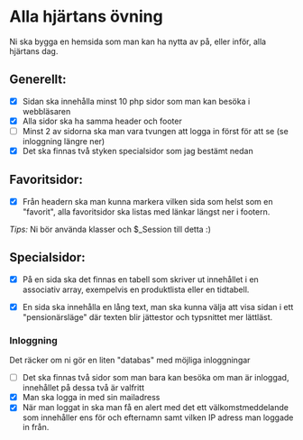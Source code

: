 # Alla hjärtans övning

Ni ska bygga en hemsida som man kan ha nytta av på, eller inför, alla hjärtans dag.

## Generellt:

- [x] Sidan ska innehålla minst 10 php sidor som man kan besöka i webbläsaren
- [x] Alla sidor ska ha samma header och footer
- [ ] Minst 2 av sidorna ska man vara tvungen att logga in först för att se (se inloggning längre ner)
- [x] Det ska finnas två styken specialsidor som jag bestämt nedan

## Favoritsidor:
- [x] Från headern ska man kunna markera vilken sida som helst som en "favorit", alla favoritsidor ska listas med länkar längst ner i footern.

*Tips:* Ni bör använda klasser och $_Session till detta :)

## Specialsidor:
- [x] På en sida ska det finnas en tabell som skriver ut innehållet i en associativ array, exempelvis en produktlista eller en tidtabell.
- [x] En sida ska innehålla en lång text, man ska kunna välja att visa sidan i ett "pensionärsläge" där texten blir jättestor och typsnittet mer lättläst.


### Inloggning

Det räcker om ni gör en liten "databas" med möjliga inloggningar

- [ ] Det ska finnas två sidor som man bara kan besöka om man är inloggad, innehållet på dessa två är valfritt
- [x] Man ska logga in med sin mailadress
- [x] När man loggat in ska man få en alert med det ett välkomstmeddelande som innehåller ens för och efternamn samt vilken IP adress man loggade in från.
